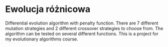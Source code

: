 <h1> Ewolucja różnicowa</h1>
Differential evolution algorithm with penalty function. There are 7 different mutation strategies and 2 different crossover strategies to choose from. The algorithm can be tested on several different functions. This is a project for my evolutionary algorithms course.
